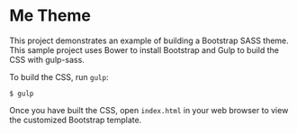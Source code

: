 # Me Theme

This project demonstrates an example of building a Bootstrap SASS theme.  This sample project uses Bower to install Bootstrap and Gulp to build the CSS with gulp-sass.

To build the CSS, run `gulp`:

    $ gulp

Once you have built the CSS, open `index.html` in your web browser to view the customized Bootstrap template.